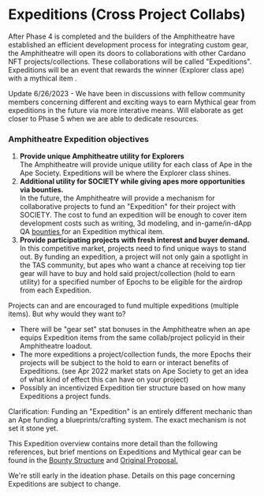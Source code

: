 # Expeditions (Cross Project Collabs)

After Phase 4 is completed and the builders of the Amphitheatre have established an efficient development process for integrating custom gear, the Amphitheatre will open its doors to collaborations with other Cardano NFT projects/collections. These collaborations will be called "Expeditions". Expeditions will be an event that rewards the winner (Explorer class ape) with a mythical item .&#x20;

Update 6/26/2023 - We have been in discussions with fellow community members concerning different and exciting ways to earn Mythical gear from expeditions in the future via more interative means. Will elaborate as get closer to Phase 5 when we are able to dedicate resources.

### Amphitheatre Expedition objectives

1. **Provide unique Amphitheatre utility for Explorers**\
   The Amphitheatre will provide unique utility for each class of Ape in the Ape Society. Expeditions will be where the Explorer class shines.
2. **Additional utility for SOCIETY while giving apes more opportunities via bounties.**\
   In the future, the Amphitheatre will provide a mechanism for collaborative projects to fund an "Expedition" for their project with SOCIETY. The cost to fund an expedition will be enough to cover item development costs such as writing, 3d modeling, and in-game/in-dApp QA [bounties ](bounty-structure.md)for an Expedition mythical item.&#x20;
3. **Provide participating projects with fresh interest and buyer demand.**\
   In this competitive market, projects need to find unique ways to stand out. By funding an expedition, a project will not only gain a spotlight in the TAS community, but apes who want a chance at receiving top tier gear will have to buy and hold said project/collection (hold to earn utility) for a specified number of Epochs to be eligible for the airdrop from each Expedition.&#x20;

Projects can and are encouraged to fund multiple expeditions (multiple items). But why would they want to?&#x20;

* There will be "gear set" stat bonuses in the Amphitheatre when an ape equips Expedition items from the same collab/project policyid in their Amphitheatre loadout.
* The more expeditions a project/collection funds, the more Epochs their projects will be subject to the hold to earn or interact benefits of Expeditions. (see Apr 2022 market stats on Ape Society to get an idea of what kind of effect this can have on your project)
* Possibly an incentivized Expedition tier structure based on how many Expeditions a project funds.

Clarification: Funding an "Expedition" is an entirely different mechanic than an Ape funding a blueprints/crafting system. The exact mechanism is not set it stone yet.

This Expedition overview contains more detail than the following references, but brief mentions on Expeditions and Mythical gear can be found in the [Bounty Structure](sponsorship-structure.md#discovering-legendary-gear) and [Original Proposal.](original-proposal.md#explorers)

We're still early in the ideation phase. Details on this page concerning Expeditions are subject to change.

